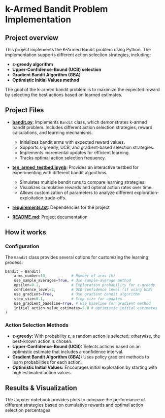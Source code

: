 # k-Armed Bandit Problem Implementation

## Project overview
This project implements the K-Armed Bandit problem using Python. The implementation supports different action selection strategies, including:
- **ε-greedy algorithm**
- **Upper-Confidence-Bound (UCB) selection**
- **Gradient Bandit Algorithm (GBA)**
- **Optimistic Initial Values method**

The goal of the k-armed bandit problem is to maximize the expected reward by selecting the best actions based on learned estimates.



## Project Files

- **[bandit.py](src/bandit.py)**: Implements `Bandit` class, which demonstrates k-armed bandit problem. Includes different action selection strategies, reward calculations, and learning mechanisms.
  * Initializes bandit arms with expected reward values.
  * Supports ε-greedy, UCB, and gradient-based selection strategies.
  * Implements incremental updates for efficient learning.
  * Tracks optimal action selection frequency.

- **[ten_armed_testbed.ipynb](notebooks/ten_armed_testbed.ipynb)**: Provides an interactive testbed for experimenting with different bandit algorithms.
  * Simulates multiple bandit runs to compare learning strategies.
  * Visualizes cumulative rewards and optimal action rates over time.
  * Allows customization of parameters to analyze different exploration-exploitation trade-offs.

- **[requirements.txt](requirements.txt)**: Dependencies for the project
- **[README.md](README.md)**: Project documentation



## How it works

### Configuration
The `Bandit` class provides several options for customizing the learning process:
```python
bandit = Bandit(
    arms_number=10,           # Number of arms (k)
    use_sample_averages=True, # Use sample-average method
    epsilon=0.1,              # Exploration probability for ε-greedy
    confidence_level=2,       # UCB confidence level (if using UCB)
    use_gradient=True,        # Use gradient bandit algorithm
    step_size=0.1,            # Step size for updates
    use_gradient_baseline=True, # Use baseline for gradient method
    initial_action_value_estimates=5.0 # Optimistic initial estimates
)
```


### Action Selection Methods
- **ε-greedy:** With probability ε, a random action is selected; otherwise, the best-known action is chosen.
- **Upper-Confidence-Bound (UCB):** Selects actions based on an optimistic estimate that includes a confidence interval.
- **Gradient Bandit Algorithm (GBA):** Uses policy gradient methods to learn probabilities for each action.
- **Optimistic Initial Values:** Encourages initial exploration by starting with high estimated action values.


## Results & Visualization
The Jupyter notebook provides plots to compare the performance of different strategies 
based on cumulative rewards and optimal action selection percentages.